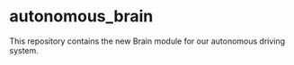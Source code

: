 # autonomous_brain
This repository contains the new Brain module for our autonomous driving system.
